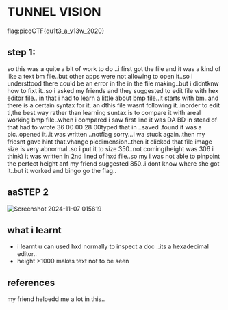 # TUNNEL VISION
flag:picoCTF{qu1t3_a_v13w_2020}
## step 1:
so this was a quite a bit of work to do ..i first got the file and it was a kind of like a text bm file..but other apps were not allowing to open it..so i understtood there could be an error in the in the file making..but i didntknw how to fixt it..so i asked my friends and they suggested to edit file with hex editor file..
in that i had to learn a little about bmp file..it starts with bm..and there is a certain syntax for it..an dthis file wasnt following it..inorder to edit ti,the best way rather than learning suntax is to compare it with areal working bmp file..when i compared  i saw first line it was DA BD  in stead of 
that had to wrote 36 00 00 28 00typed that in ..saved .found it was a pic..opened it..it was written ..notflag sorry...i wa stuck again..then my friesnt gave hint that.vhange picdimension..then it clicked that
file image size is very abnormal..so i put it to size 350..not coming(height was 306 i think) it was written in 2nd lined of hxd file..so my i was not able to pinpoint the perfect 
height anf my friend suggested 850..i dont know where she got it..but it worked 
and bingo go the flag..
## aaSTEP 2
![Screenshot 2024-11-07 015619](https://github.com/user-attachments/assets/bc1ae977-78b8-45b6-925d-cbd8f7ef9578)
## what i learnt
- i learnt u can used hxd normally to inspect a doc ..its a hexadecimal editor..
- height >1000 makes text not to be seen

## references
my friend helpedd me a lot in this..
